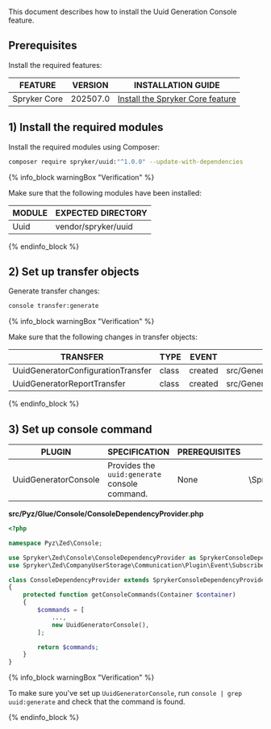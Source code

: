 This document describes how to install the Uuid Generation Console feature.

## Prerequisites

Install the required features:

| FEATURE | VERSION | INSTALLATION GUIDE |
| - | - | - |
| Spryker Core | 202507.0 | [Install the Spryker Core feature](/docs/pbc/all/miscellaneous/latest/install-and-upgrade/install-features/install-the-spryker-core-feature.html) |


## 1) Install the required modules

Install the required modules using Composer:

```bash
composer require spryker/uuid:"^1.0.0" --update-with-dependencies
```

{% info_block warningBox "Verification" %}

Make sure that the following modules have been installed:

| MODULE | EXPECTED DIRECTORY|
| - | - |
| Uuid | vendor/spryker/uuid |


{% endinfo_block %}


## 2) Set up transfer objects

Generate transfer changes:

```bash
console transfer:generate
```

{% info_block warningBox "Verification" %}


Make sure that the following changes in transfer objects:

| TRANSFER | TYPE | EVENT | PATH |
| - | - | - | - |
| UuidGeneratorConfigurationTransfer | class | created | src/Generated/Shared/Transfer/UuidGeneratorConfigurationTransfer.php |
| UuidGeneratorReportTransfer | class | created |src/Generated/Shared/Transfer/UuidGeneratorReportTransfer.php |

{% endinfo_block %}


## 3) Set up console command

| PLUGIN | SPECIFICATION | PREREQUISITES | NAMESPACE |
| - | - | - | - |
| UuidGeneratorConsole | Provides the `uuid:generate` console command. | None | \Spryker\Zed\Uuid\Communication\Console\UuidGeneratorConsole |

**src/Pyz/Glue/Console/ConsoleDependencyProvider.php**

```php
<?php

namespace Pyz\Zed\Console;

use Spryker\Zed\Console\ConsoleDependencyProvider as SprykerConsoleDependencyProvider;
use Spryker\Zed\CompanyUserStorage\Communication\Plugin\Event\Subscriber\CompanyUserStorageEventSubscriber;

class ConsoleDependencyProvider extends SprykerConsoleDependencyProvider
{
    protected function getConsoleCommands(Container $container)
    {
        $commands = [
            ...,
            new UuidGeneratorConsole(),
        ];

        return $commands;
    }
}
```

{% info_block warningBox "Verification" %}


To make sure you've set up `UuidGeneratorConsole`, run `console | grep uuid:generate` and check that the command is found.

{% endinfo_block %}
